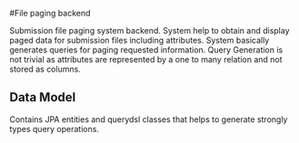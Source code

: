 #File paging backend

Submission file paging system backend. System help to obtain and display paged data for submission files including attributes. System basically generates queries for paging requested information. Query Generation is not trivial as attributes are represented by a one to many relation and not stored as columns. 


## Data Model
Contains JPA entities and querydsl classes that helps to generate strongly types query operations. 